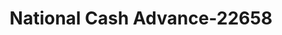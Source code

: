 ---
f_zip-code: 15901
f_state-code: PA
title: National Cash Advance-22658
f_phone: 814-262-7031
f_city-only: Johnstown
f_address: Johnstown Johnstown
f_location-unique-id: '22658'
slug: national-cash-advance-22658
updated-on: '2024-05-30T13:46:58.046Z'
created-on: '2024-05-30T13:36:59.803Z'
published-on: '2024-05-30T13:54:32.469Z'
f_city-state: cms/city/johnstown-pa.md
f_company: cms/company/national-cash-advance.md
f_state: cms/state/pennsylvania.md
layout: '[payday-loan].html'
tags: payday-loan
---